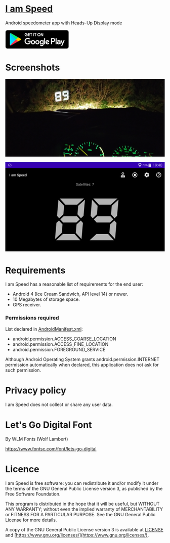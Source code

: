 # [I am Speed](https://www.viliusSutkus89.com/i-am-speed)

Android speedometer app with Heads-Up Display mode

[![Get I am Speed on Google Play!](/images/en_badge_web_generic_cropped_60.png)](https://play.google.com/store/apps/details?id=com.viliussutkus89.iamspeed&utm_source=GitHub)

# Screenshots

![Actual use](images/hero.jpg)

![Screenshot](images/screenshot.png)

# Requirements

I am Speed has a reasonable list of requirements for the end user:
* Android 4 (Ice Cream Sandwich, API level 14) or newer.
* 10 Megabytes of storage space.
* GPS receiver.

### Permissions required

List declared in [AndroidManifest.xml](/app/src/main/AndroidManifest.xml):
* android.permission.ACCESS_COARSE_LOCATION
* android.permission.ACCESS_FINE_LOCATION
* android.permission.FOREGROUND_SERVICE

Although Android Operating System grants android.permission.INTERNET permission automatically when declared,
this application does not ask for such permission.

# Privacy policy

I am Speed does not collect or share any user data.

# Let's Go Digital Font
By WLM Fonts (Wolf Lambert)

https://www.fontsc.com/font/lets-go-digital

# Licence

I am Speed is free software: you can redistribute it and/or modify
it under the terms of the GNU General Public License version 3,
as published by the Free Software Foundation.

This program is distributed in the hope that it will be useful,
but WITHOUT ANY WARRANTY; without even the implied warranty of
MERCHANTABILITY or FITNESS FOR A PARTICULAR PURPOSE.  See the
GNU General Public License for more details.

A copy of the GNU General Public License version 3 is available
at [LICENSE](/LICENSE) and [https://www.gnu.org/licenses/](https://www.gnu.org/licenses/).
